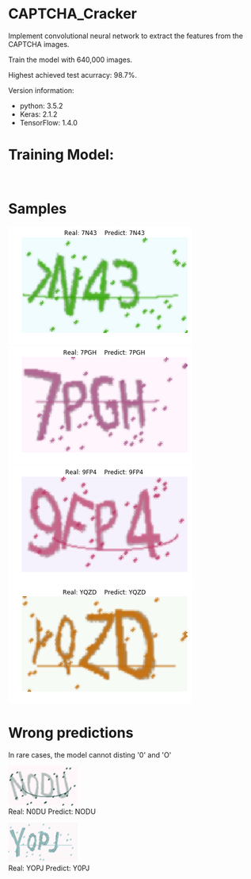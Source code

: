 # CAPTCHA_Cracker

Implement convolutional neural network to extract the features from the CAPTCHA images.

Train the model with 640,000 images.

Highest achieved test acurracy: 98.7%.

Version information:
- python: 3.5.2
- Keras: 2.1.2
- TensorFlow: 1.4.0

# Training Model:

![]()


# Samples
![](https://github.com/ZhongzhuPeng/CAPTCHA_Cracker/blob/master/sample_images_of_results/7N43.png?raw=true)
![](https://github.com/ZhongzhuPeng/CAPTCHA_Cracker/blob/master/sample_images_of_results/7PGH.png?raw=true)
![](https://github.com/ZhongzhuPeng/CAPTCHA_Cracker/blob/master/sample_images_of_results/9FP4.png?raw=true)
![](https://github.com/ZhongzhuPeng/CAPTCHA_Cracker/blob/master/sample_images_of_results/YQZD.png?raw=true)

# Wrong predictions

In rare cases, the model cannot disting '0' and 'O'

![](https://github.com/ZhongzhuPeng/CAPTCHA_Cracker/blob/master/test_img/N0DU.jpg?raw=true)    
Real: N0DU    Predict: NODU

![](https://github.com/ZhongzhuPeng/CAPTCHA_Cracker/blob/master/test_img/YOPJ.jpg?raw=true)    
Real: YOPJ    Predict: Y0PJ
